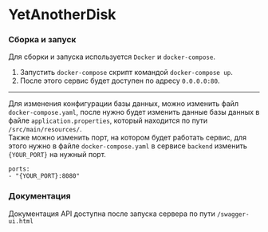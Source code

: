 # YetAnotherDisk

### Сборка и запуск

Для сборки и запуска используется `Docker` и `docker-compose`.
1. Запустить `docker-compose` скрипт командой `docker-compose up`.
2. После этого сервис будет доступен по адресу `0.0.0.0:80`.

---
Для изменения конфигурации базы данных, можно изменить файл `docker-compose.yaml`, после нужно будет изменить данные
базы данных в файле `application.properties`, который находится по пути `/src/main/resources/`.
<br/>
Также можно изменить порт, на котором будет работать сервис, для этого нужно в файле `docker-compose.yaml`
в сервисе `backend` изменить `{YOUR_PORT}` на нужный порт. 
```
ports:
- "{YOUR_PORT}:8080"
```
### Документация

Документация API доступна после запуска сервера по пути `/swagger-ui.html`
